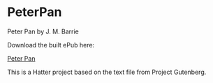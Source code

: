 PeterPan
========

Peter Pan by J. M. Barrie

Download the built ePub here:

<a href='https://github.com/baldmountain/PeterPan/raw/master/Peter%20Pan%20-%20JM%20Barrie.epub'>Peter Pan</a>

This is a Hatter project based on the text file from Project Gutenberg.
